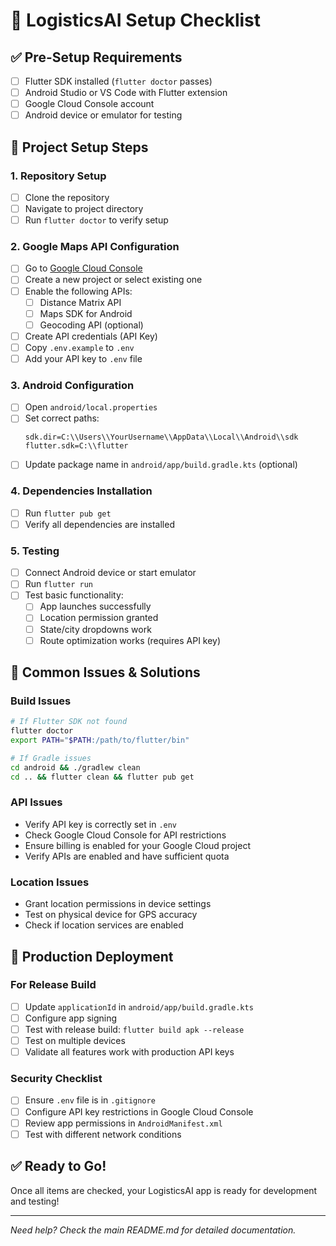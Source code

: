 # 🚀 LogisticsAI Setup Checklist

## ✅ Pre-Setup Requirements
- [ ] Flutter SDK installed (`flutter doctor` passes)
- [ ] Android Studio or VS Code with Flutter extension
- [ ] Google Cloud Console account
- [ ] Android device or emulator for testing

## 🔧 Project Setup Steps

### 1. Repository Setup
- [ ] Clone the repository
- [ ] Navigate to project directory
- [ ] Run `flutter doctor` to verify setup

### 2. Google Maps API Configuration
- [ ] Go to [Google Cloud Console](https://console.cloud.google.com/)
- [ ] Create a new project or select existing one
- [ ] Enable the following APIs:
  - [ ] Distance Matrix API
  - [ ] Maps SDK for Android
  - [ ] Geocoding API (optional)
- [ ] Create API credentials (API Key)
- [ ] Copy `.env.example` to `.env`
- [ ] Add your API key to `.env` file

### 3. Android Configuration
- [ ] Open `android/local.properties`
- [ ] Set correct paths:
  ```
  sdk.dir=C:\\Users\\YourUsername\\AppData\\Local\\Android\\sdk
  flutter.sdk=C:\\flutter
  ```
- [ ] Update package name in `android/app/build.gradle.kts` (optional)

### 4. Dependencies Installation
- [ ] Run `flutter pub get`
- [ ] Verify all dependencies are installed

### 5. Testing
- [ ] Connect Android device or start emulator
- [ ] Run `flutter run`
- [ ] Test basic functionality:
  - [ ] App launches successfully
  - [ ] Location permission granted
  - [ ] State/city dropdowns work
  - [ ] Route optimization works (requires API key)

## 🚨 Common Issues & Solutions

### Build Issues
```bash
# If Flutter SDK not found
flutter doctor
export PATH="$PATH:/path/to/flutter/bin"

# If Gradle issues
cd android && ./gradlew clean
cd .. && flutter clean && flutter pub get
```

### API Issues
- Verify API key is correctly set in `.env`
- Check Google Cloud Console for API restrictions
- Ensure billing is enabled for your Google Cloud project
- Verify APIs are enabled and have sufficient quota

### Location Issues
- Grant location permissions in device settings
- Test on physical device for GPS accuracy
- Check if location services are enabled

## 📱 Production Deployment

### For Release Build
- [ ] Update `applicationId` in `android/app/build.gradle.kts`
- [ ] Configure app signing
- [ ] Test with release build: `flutter build apk --release`
- [ ] Test on multiple devices
- [ ] Validate all features work with production API keys

### Security Checklist
- [ ] Ensure `.env` file is in `.gitignore`
- [ ] Configure API key restrictions in Google Cloud Console
- [ ] Review app permissions in `AndroidManifest.xml`
- [ ] Test with different network conditions

## ✅ Ready to Go!
Once all items are checked, your LogisticsAI app is ready for development and testing!

---
*Need help? Check the main README.md for detailed documentation.*
